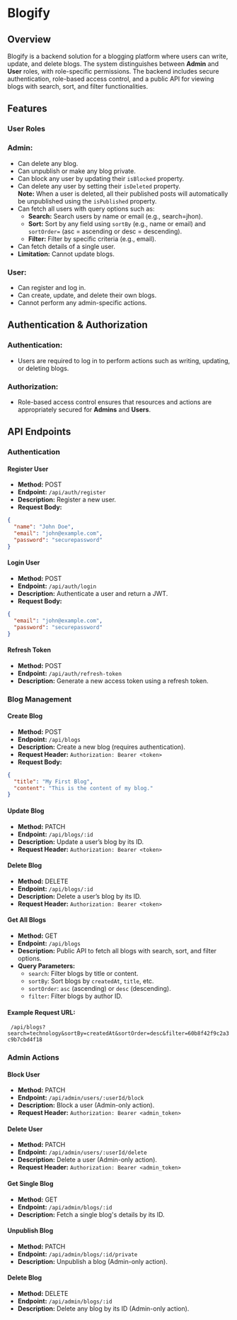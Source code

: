 # Blogify

## Overview

Blogify is a backend solution for a blogging platform where users can write, update, and delete blogs. The system distinguishes between **Admin** and **User** roles, with role-specific permissions. The backend includes secure authentication, role-based access control, and a public API for viewing blogs with search, sort, and filter functionalities.

## Features

### User Roles

### Admin:
- Can delete any blog.
- Can unpublish or make any blog private.
- Can block any user by updating their `isBlocked` property.
- Can delete any user by setting their `isDeleted` property.  
  **Note:** When a user is deleted, all their published posts will automatically be unpublished using the `isPublished` property.
- Can fetch all users with query options such as:
  - **Search:**   Search users by name or email (e.g., search=jhon).
  - **Sort:** Sort by any field using `sortBy` (e.g., name or email) and `sortOrder=` (asc = ascending or desc = descending).
  - **Filter:** Filter by specific criteria (e.g., email).
- Can fetch details of a single user.
- **Limitation:** Cannot update blogs.

### User:
- Can register and log in.
- Can create, update, and delete their own blogs.
- Cannot perform any admin-specific actions.


## Authentication & Authorization

### Authentication:
- Users are required to log in to perform actions such as writing, updating, or deleting blogs.

### Authorization:
- Role-based access control ensures that resources and actions are appropriately secured for **Admins** and **Users**.

## API Endpoints

### Authentication

#### Register User
- **Method:** POST
- **Endpoint:** `/api/auth/register`
- **Description:** Register a new user.
- **Request Body:**
```json
{
  "name": "John Doe",
  "email": "john@example.com",
  "password": "securepassword"
}
```

#### Login User
- **Method:** POST
- **Endpoint:** `/api/auth/login`
- **Description:** Authenticate a user and return a JWT.
- **Request Body:**
```json
{
  "email": "john@example.com",
  "password": "securepassword"
}
```

#### Refresh Token
- **Method:** POST
- **Endpoint:** `/api/auth/refresh-token`
- **Description:** Generate a new access token using a refresh token.


### Blog Management

#### Create Blog
- **Method:** POST
- **Endpoint:** `/api/blogs`
- **Description:** Create a new blog (requires authentication).
- **Request Header:** `Authorization: Bearer <token>`
- **Request Body:**
```json
{
  "title": "My First Blog",
  "content": "This is the content of my blog."
}
```

#### Update Blog
- **Method:** PATCH
- **Endpoint:** `/api/blogs/:id`
- **Description:** Update a user’s blog by its ID.
- **Request Header:** `Authorization: Bearer <token>`

#### Delete Blog
- **Method:** DELETE
- **Endpoint:** `/api/blogs/:id`
- **Description:** Delete a user’s blog by its ID.
- **Request Header:** `Authorization: Bearer <token>`

#### Get All Blogs
- **Method:** GET
- **Endpoint:** `/api/blogs`
- **Description:** Public API to fetch all blogs with search, sort, and filter options.
- **Query Parameters:**
  - `search`: Filter blogs by title or content.
  - `sortBy`: Sort blogs by `createdAt`, `title`, etc.
  - `sortOrder`: `asc` (ascending) or `desc` (descending).
  - `filter`: Filter blogs by author ID.
#### Example Request URL:
``` /api/blogs?search=technology&sortBy=createdAt&sortOrder=desc&filter=60b8f42f9c2a3c9b7cbd4f18```


### Admin Actions

#### Block User
- **Method:** PATCH
- **Endpoint:** `/api/admin/users/:userId/block`
- **Description:** Block a user (Admin-only action).
- **Request Header:** `Authorization: Bearer <admin_token>`

#### Delete User
- **Method:** PATCH
- **Endpoint:** `/api/admin/users/:userId/delete`
- **Description:** Delete a user (Admin-only action).
- **Request Header:** `Authorization: Bearer <admin_token>`

#### Get Single Blog
- **Method:** GET
- **Endpoint:** `/api/admin/blogs/:id`
- **Description:** Fetch a single blog's details by its ID.

#### Unpublish Blog
- **Method:** PATCH
- **Endpoint:** `/api/admin/blogs/:id/private`
- **Description:** Unpublish a blog (Admin-only action).

#### Delete Blog
- **Method:** DELETE
- **Endpoint:** `/api/admin/blogs/:id`
- **Description:** Delete any blog by its ID (Admin-only action).


